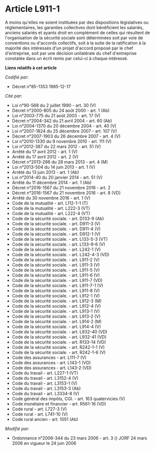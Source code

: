 # Article L911-1

A moins qu'elles ne soient instituées par des dispositions législatives ou réglementaires, les garanties collectives dont
bénéficient les salariés, anciens salariés et ayants droit en complément de celles qui résultent de l'organisation de la
sécurité sociale sont déterminées soit par voie de conventions ou d'accords collectifs, soit à la suite de la ratification à
la majorité des intéressés d'un projet d'accord proposé par le chef d'entreprise, soit par une décision unilatérale du chef
d'entreprise constatée dans un écrit remis par celui-ci à chaque intéressé.

**Liens relatifs à cet article**

_Codifié par_:

  - Décret n°85-1353 1985-12-17

_Cité par_:

  - Loi n°90-568 du 2 juillet 1990 - art. 30 (V)
  - Décret n°2000-805 du 24 août 2000 - art. 1 (Ab)
  - Loi n°2003-775 du 21 août 2003 - art. 17 (V)
  - Décret n°2004-342 du 21 avril 2004 - art. 60 (Ab)
  - Loi n°2004-1370 du 20 décembre 2004 - art. 40 (V)
  - Loi n°2007-1824 du 25 décembre 2007 - art. 107 (V)
  - Décret n°2007-1903 du 26 décembre 2007 - art. 4 (V)
  - Loi n°2010-1330 du 9 novembre 2010 - art. 111 (V)
  - Loi n°2012-387 du 22 mars 2012 - art. 51 (V)
  - Arrêté du 17 avril 2012 - art. 1 (V)
  - Arrêté du 17 avril 2012 - art. 2 (V)
  - Décret n°2013-266 du 28 mars 2013 - art. 4 (M)
  - Loi n°2013-504 du 14 juin 2013 - art. 1 (V)
  - Arrêté du 13 juin 2013 - art. 1 (Ab)
  - Loi n°2014-40 du 20 janvier 2014 - art. 51 (V)
  - Arrêté du 11 décembre 2014 - art. 1 (Ab)
  - Décret n°2016-1567 du 21 novembre 2016 - art. 2
  - Décret n°2016-1567 du 21 novembre 2016 - art. 8 (VD)
  - Arrêté du 30 novembre 2016 - art. 1 (V)
  - Code de la mutualité - art. L112-1-1 (T)
  - Code de la mutualité - art. L222-3 (VT)
  - Code de la mutualité - art. L222-4 (VT)
  - Code de la sécurité sociale. - art. D133-9 (Ab)
  - Code de la sécurité sociale. - art. D911-3 (V)
  - Code de la sécurité sociale. - art. D911-4 (V)
  - Code de la sécurité sociale. - art. D912-1 (V)
  - Code de la sécurité sociale. - art. L133-5-3 (VT)
  - Code de la sécurité sociale. - art. L133-9-6 (V)
  - Code de la sécurité sociale. - art. L242-1 (V)
  - Code de la sécurité sociale. - art. L242-4-3 (VD)
  - Code de la sécurité sociale. - art. L911-2 (V)
  - Code de la sécurité sociale. - art. L911-3 (V)
  - Code de la sécurité sociale. - art. L911-5 (V)
  - Code de la sécurité sociale. - art. L911-6 (V)
  - Code de la sécurité sociale. - art. L911-7 (VD)
  - Code de la sécurité sociale. - art. L911-7-1 (V)
  - Code de la sécurité sociale. - art. L911-8 (V)
  - Code de la sécurité sociale. - art. L912-1 (V)
  - Code de la sécurité sociale. - art. L912-3 (M)
  - Code de la sécurité sociale. - art. L912-4 (V)
  - Code de la sécurité sociale. - art. L913-1 (V)
  - Code de la sécurité sociale. - art. L913-2 (V)
  - Code de la sécurité sociale. - art. L914-2 (M)
  - Code de la sécurité sociale. - art. L914-4 (V)
  - Code de la sécurité sociale. - art. L932-40 (VD)
  - Code de la sécurité sociale. - art. L932-41 (VD)
  - Code de la sécurité sociale. - art. R133-14 (VD)
  - Code de la sécurité sociale. - art. R242-1-1 (V)
  - Code de la sécurité sociale. - art. R242-1-6 (V)
  - Code des assurances - art. L111-7 (V)
  - Code des assurances - art. L143-1 (VD)
  - Code des assurances - art. L143-2 (VD)
  - Code du travail - art. L227-1 (VT)
  - Code du travail - art. L3152-4 (V)
  - Code du travail - art. L3153-1 (V)
  - Code du travail - art. L3153-3 (Ab)
  - Code du travail - art. L3334-8 (V)
  - Code général des impôts, CGI. - art. 163 quatervicies (V)
  - Code monétaire et financier - art. R561-16 (VD)
  - Code rural - art. L727-3 (V)
  - Code rural - art. L741-10 (V)
  - Code rural ancien - art. 1051 (Ab)

_Modifié par_:

  - Ordonnance n°2006-344 du 23 mars 2006 - art. 3 () JORF 24 mars 2006 en vigueur le 24 juin 2006
